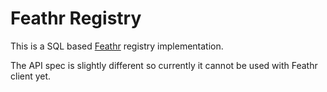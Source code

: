 # Feathr Registry

This is a SQL based [Feathr](https://github.com/linkedin/feathr) registry implementation.

The API spec is slightly different so currently it cannot be used with Feathr client yet.
